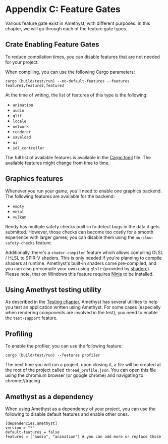 # Appendix C: Feature Gates

Various feature gate exist in Amethyst, with different purposes.
In this chapter, we will go through each of the feature gate types.

## Crate Enabling Feature Gates

To reduce compilation times, you can disable features that are not needed for your project.

When compiling, you can use the following Cargo parameters:

```shell,ignore
cargo (build/test/run) --no-default-features --features feature1,feature2,feature3
```

At the time of writing, the list of features of this type is the following:

* `animation`
* `audio`
* `gltf`
* `locale`
* `network`
* `renderer`
* `saveload`
* `ui`
* `sdl_controller`

The full list of available features is available in the [Cargo.toml] file.
The available features might change from time to time.

[Cargo.toml]: https://github.com/amethyst/amethyst/blob/master/Cargo.toml

## Graphics features

Whenever you run your game, you'll need to enable one graphics backend. The following features are
available for the backend:

* `empty`
* `metal`
* `vulkan`

Rendy has multiple safety checks built-in to detect bugs in the data it gets submitted. However,
those checks can become too costly for a smooth experience with larger games; you can disable
them using the `no-slow-safety-checks` feature.

Additionally, there's a `shader-compiler` feature which allows compiling GLSL / HLSL to SPIR-V
shaders. This is only needed if you're planning to compile shaders at runtime. Amethyst's 
built-in shaders come pre-compiled, and you can also precompile your own using `glslc` (provided 
by [shaderc]). Please note, that on Windows this feature requires [Ninja] to be installed.

[shaderc]: https://github.com/google/shaderc
[Ninja]: https://ninja-build.org/

## Using Amethyst testing utility

As described in the [Testing chapter][bk_test], Amethyst has several utilities to help you
test an application written using Amethyst. For some cases (especially when rendering components 
are involved in the test), you need to enable the `test-support` feature.

## Profiling

To enable the profiler, you can use the following feature:

```shell,ignore
cargo (build/test/run) --features profiler
```

The next time you will run a project, upon closing it, a file will be created at the root of the project called `thread_profile.json`.
You can open this file using the chromium browser (or google chrome) and navigating to chrome://tracing

## Amethyst as a dependency

When using Amethyst as a dependency of your project, you can use the following to disable default features and enable other ones.

```toml,ignore
[dependencies.amethyst]
version = "*"
default-features = false
features = ["audio", "animation"] # you can add more or replace those
```

[bk_test]: ../testing.html
